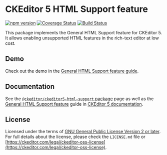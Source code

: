 CKEditor&nbsp;5 HTML Support feature
===============================

[![npm version](https://badge.fury.io/js/%40ckeditor%2Fckeditor5-html-support.svg)](https://www.npmjs.com/package/@ckeditor/ckeditor5-html-support)
[![Coverage Status](https://coveralls.io/repos/github/ckeditor/ckeditor5/badge.svg?branch=master)](https://coveralls.io/github/ckeditor/ckeditor5?branch=master)
[![Build Status](https://travis-ci.com/ckeditor/ckeditor5.svg?branch=master)](https://app.travis-ci.com/github/ckeditor/ckeditor5)

This package implements the General HTML Support feature for CKEditor&nbsp;5. It allows enabling unsupported HTML features in the rich-text editor at low cost.

## Demo

Check out the demo in the [General HTML Support feature guide](https://ckeditor.com/docs/ckeditor5/latest/features/html/general-html-support.html#demo).

## Documentation

See the [`@ckeditor/ckeditor5-html-support` package](https://ckeditor.com/docs/ckeditor5/latest/api/html-support.html) page as well as the [General HTML Support feature](https://ckeditor.com/docs/ckeditor5/latest/features/html/general-html-support.html) guide in [CKEditor&nbsp;5 documentation](https://ckeditor.com/docs/ckeditor5/latest/).

## License

Licensed under the terms of [GNU General Public License Version 2 or later](http://www.gnu.org/licenses/gpl.html). For full details about the license, please check the `LICENSE.md` file or [https://ckeditor.com/legal/ckeditor-oss-license](https://ckeditor.com/legal/ckeditor-oss-license).
